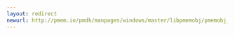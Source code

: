 ```yaml
---
layout: redirect
newurl: http://pmem.io/pmdk/manpages/windows/master/libpmemobj/pmemobj_first.3.html
---
```

